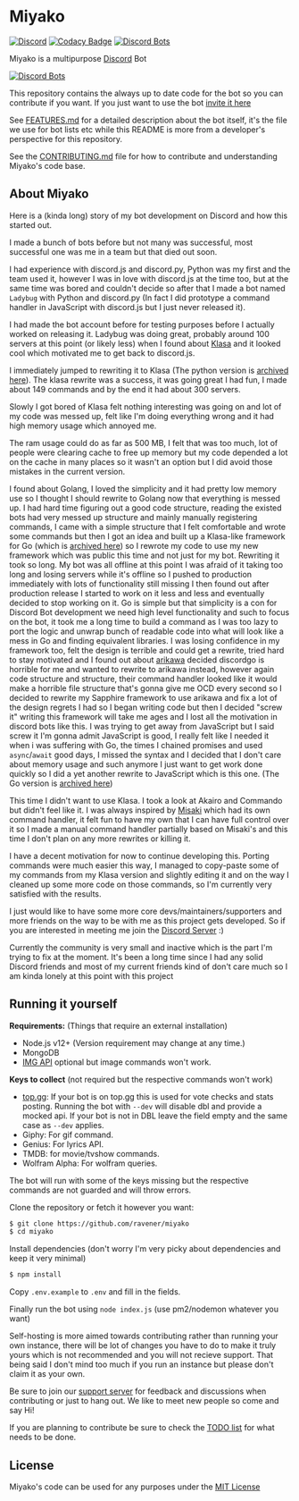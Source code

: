 # Miyako

[![Discord](https://discordapp.com/api/guilds/397479560876261377/embed.png)](https://discord.gg/mDkMbEh)
[![Codacy Badge](https://api.codacy.com/project/badge/Grade/6686554194274006a8f8ec3122b46902)](https://www.codacy.com/manual/pollen5/miyako?utm_source=github.com&amp;utm_medium=referral&amp;utm_content=pollen5/miyako&amp;utm_campaign=Badge_Grade)
[![Discord Bots](https://top.gg/api/widget/status/397796982120382464.svg)](https://top.gg/bot/397796982120382464)

Miyako is a multipurpose [Discord](https://discordapp.com) Bot

[![Discord Bots](https://top.gg/api/widget/397796982120382464.svg)](https://top.gg/bot/397796982120382464)

This repository contains the always up to date code for the bot so you can contribute if you want. If you just want to use the bot [invite it here](https://discordapp.com/oauth2/authorize?client_id=397796982120382464&permissions=1345350758&scope=bot)

See [FEATURES.md](FEATURES.md) for a detailed description about the bot itself, it's the file we use for bot lists etc while this README is more from a developer's perspective for this repository.

See the [CONTRIBUTING.md](CONTRIBUTING.md) file for how to contribute and understanding Miyako's code base.

## About Miyako
Here is a (kinda long) story of my bot development on Discord and how this started out.

I made a bunch of bots before but not many was successful, most successful one was me in a team but that died out soon.

I had experience with discord.js and discord.py, Python was my first and the team used it, however I was in love with discord.js at the time too, but at the same time was bored and couldn't decide so after that I made a bot named `Ladybug` with Python and discord.py (In fact I did prototype a command handler in JavaScript with discord.js but I just never released it).

I had made the bot account before for testing purposes before I actually worked on releasing it.
Ladybug was doing great, probably around 100 servers at this point (or likely less) when I found about [Klasa](https://github.com/dirigeants/klasa) and it looked cool which motivated me to get back to discord.js.

I immediately jumped to rewriting it to Klasa (The python version is [archived here](https://github.com/ravener/ladybug-archive)).
The klasa rewrite was a success, it was going great I had fun, I made about 149 commands and by the end it had about 300 servers.

Slowly I got bored of Klasa felt nothing interesting was going on and lot of my code was messed up, felt like I'm doing everything wrong and it had high memory usage which annoyed me.

The ram usage could do as far as 500 MB, I felt that was too much, lot of people were clearing cache to free up memory but my code depended a lot on the cache in many places so it wasn't an option but I did avoid those mistakes in the current version.

I found about Golang, I loved the simplicity and it had pretty low memory use so I thought I should rewrite to Golang now that everything is messed up.
I had hard time figuring out a good code structure, reading the existed bots had very messed up structure and mainly manually registering commands, I came with a simple structure that I felt comfortable and wrote some commands but then I got an idea and built up a Klasa-like framework for Go (which is [archived here](https://github.com/sapphire-cord/sapphire)) so I rewrote my code to use my new framework which was public this time and not just for my bot.
Rewriting it took so long. My bot was all offline at this point I was afraid of it taking too long and losing servers while it's offline so I pushed to production immediately with lots of functionality still missing I then found out after production release I started to work on it less and less and eventually decided to stop working on it.
Go is simple but that simplicity is a con for Discord Bot development we need high level functionality and such to focus on the bot, it took me a long time to build a command as I was too lazy to port the logic and unwrap bunch of readable code into what will look like a mess in Go and finding equivalent libraries.
I was losing confidence in my framework too, felt the design is terrible and could get a rewrite, tried hard to stay motivated and I found out about [arikawa](https://github.com/diamondburned/arikawa) decided discordgo is horrible for me and wanted to rewrite to arikawa instead, however again code structure and structure, their command handler looked like it would make a horrible file structure that's gonna give me OCD every second so I decided to rewrite my Sapphire framework to use arikawa and fix a lot of the design regrets I had so I began writing code but then I decided "screw it" writing this framework will take me ages and I lost all the motivation in discord bots like this. I was trying to get away from JavaScript but I said screw it I'm gonna admit JavaScript is good, I really felt like I needed it when i was suffering with Go, the times I chained promises and used `async`/`await` good days, I missed the syntax and I decided that I don't care about memory usage and such anymore I just want to get work done quickly so I did a yet another rewrite to JavaScript which is this one. (The Go version is [archived here](https://github.com/ravener/taiga-archive))

This time I didn't want to use Klasa. I took a look at Akairo and Commando but didn't feel like it.
I was always inspired by [Misaki](https://github.com/NotAWeebDev/Misaki) which had its own command handler, it felt fun to have my own that I can have full control over it so I made a manual command handler partially based on Misaki's and this time I don't plan on any more rewrites or killing it.

I have a decent motivation for now to continue developing this.
Porting commands were much easier this way, I managed to copy-paste some of my commands from my Klasa version and slightly editing it and on the way I cleaned up some more code on those commands, so I'm currently very satisfied with the results.

I just would like to have some more core devs/maintainers/supporters and more friends on the way to be with me as this project gets developed. So if you are interested in meeting me join the [Discord Server](https://discord.gg/mDKMbEh) :)

Currently the community is very small and inactive which is the part I'm trying to fix at the moment.
It's been a long time since I had any solid Discord friends and most of my current friends kind of don't care much so I am kinda lonely at this point with this project

## Running it yourself
**Requirements:** (Things that require an external installation)
- Node.js v12+ (Version requirement may change at any time.)
- MongoDB
- [IMG API](https://github.com/ravener/img-api) optional but image commands won't work.

**Keys to collect** (not required but the respective commands won't work)
- [top.gg](https://top.gg): If your bot is on top.gg this is used for vote checks and stats posting. Running the bot with `--dev` will disable dbl and provide a mocked api. If your bot is not in DBL leave the field empty and the same case as `--dev` applies.
- Giphy: For gif command.
- Genius: For lyrics API.
- TMDB: for movie/tvshow commands.
- Wolfram Alpha: For wolfram queries.

The bot will run with some of the keys missing but the respective commands are not guarded and will throw errors.

Clone the repository or fetch it however you want:
```sh
$ git clone https://github.com/ravener/miyako
$ cd miyako
```
Install dependencies (don't worry I'm very picky about dependencies and keep it very minimal)
```sh
$ npm install
```
Copy `.env.example` to `.env` and fill in the fields.

Finally run the bot using `node index.js` (use pm2/nodemon whatever you want)

Self-hosting is more aimed towards contributing rather than running your own instance, there will be lot of changes you have to do to make it truly yours which is not recommended and you will not recieve support. That being said I don't mind too much if you run an instance but please don't claim it as your own.

Be sure to join our [support server](https://discord.gg/mDkMbEh) for feedback and discussions when contributing or just to hang out. We like to meet new people so come and say Hi!

If you are planning to contribute be sure to check the [TODO list](TODO.md) for what needs to be done.

## License
Miyako's code can be used for any purposes under the [MIT License](LICENSE)
